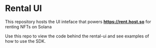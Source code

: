 # Rental UI

This repository hosts the UI inteface that powers **https://rent.host.so** for renting NFTs on Solana

Use this repo to view the code behind the rental-ui and see examples of how to use the SDK.